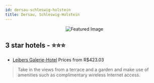```yaml
---
id: dersau-schleswig-holstein
title: Dersau, Schleswig-Holstein
---
```


<center><img src="https://i.travelapi.com/hotels/33000000/32100000/32091700/32091693/20baf12d_z.jpg" alt="Featured Image" /></center>


##  3 star hotels - ⭐️⭐️⭐️

-    [Leibers Galerie-Hotel](https://us.hurb.com/hotels/dersau/leibers-galerie-hotel-JNP-JP838186?cmp=18055) Prices from R$423.03
   > Take in the views from a terrace and a garden and make use of amenities such as complimentary wireless Internet access.
